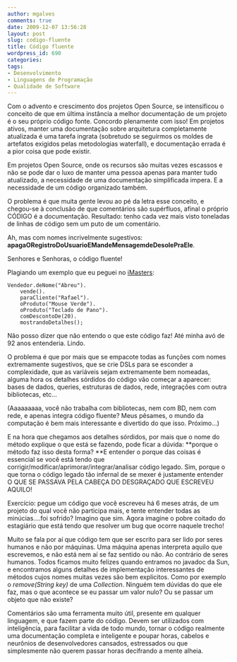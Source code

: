 ```yaml
---
author: mgalves
comments: true
date: 2009-12-07 13:56:28
layout: post
slug: codigo-fluente
title: Código fluente
wordpress_id: 690
categories:
tags:
- Desenvolvimento
- Linguagens de Programação
- Qualidade de Software
---
```


Com o advento e crescimento dos projetos Open Source, se intensificou o conceito de que em última instância a melhor documentação de um projeto é o seu próprio código fonte. Concordo plenamente com isso! Em projetos ativos, manter uma documentação sobre arquitetura completamente atualizada é uma tarefa ingrata (sobretudo se seguirmos os moldes de artefatos exigidos pelas metodologias waterfall), e documentação errada é a pior coisa que pode existir.

Em projetos Open Source, onde os recursos são muitas vezes escassos e não se pode dar o luxo de manter uma pessoa apenas para manter tudo atualizado, a necessidade de uma documentação simplificada impera. E a necessidade de um código organizado também.

O problema é que muita gente levou ao pé da letra esse conceito, e chegou-se à conclusão de que comentários são supérfluos, afinal o próprio CÓDIGO é a documentação. Resultado: tenho cada vez mais visto toneladas de linhas de código sem um puto de um comentário.

Ah, mas com nomes incrivelmente sugestivos: **apagaORegistroDoUsuarioEMandeMensagemdeDesolePraEle**.

Senhores e Senhoras, o código fluente!

Plagiando um exemplo que eu peguei no [iMasters](http://imasters.com.br/artigo/15134/java/a_importancia_do_codigo_fluente_em_java/):

    Vendedor.deNome("Abreu").
        vende().
        paraCliente("Rafael").
        oProduto("Mouse Verde").
        oProduto("Teclado de Pano").
        comDescontoDe(20).
        mostrandoDetalhes();


Não posso dizer que não entendo o que este código faz! Até minha avó de 92 anos entenderia. Lindo.

O problema é que por mais que se empacote todas as funções com nomes extremamente sugestivos, que se crie DSLs para se esconder a complexidade, que as variáveis sejam extremamente bem nomeadas, alguma hora os detalhes sórdidos do código vão começar a aparecer: bases de dados, queries, estruturas de dados, rede, integrações com outra bibliotecas, etc...

(Aaaaaaaaa, você não trabalha com bibliotecas, nem com BD, nem com rede, e apenas integra código fluente? Meus pêsames, o mundo da computação é bem mais interessante e divertido do que isso. Próximo...)

E na hora que chegamos aos detalhes sórdidos, por mais que o nome do método explique o que está se fazendo, pode ficar a dúvida: **porque o método faz isso desta forma? **E entender o porque das coisas é essencial se você está tendo que corrigir/modificar/aprimorar/integrar/analisar código legado. Sim, porque o que torna o código legado tão infernal de se mexer é justamente entender O QUE SE PASSAVA PELA CABEÇA DO DESGRAÇADO QUE ESCREVEU AQUILO!

Exercício: pegue um código que você escreveu há 6 meses atrás, de um projeto do qual você não participa mais, e tente entender todas as minúcias....foi sofrido? Imagino que sim. Agora imagine o pobre coitado do estagiário que está tendo que resolver um bug que ocorre naquele trecho!

Muito se fala por aí que código tem que ser escrito para ser lido por seres humanos e não por máquinas. Uma máquina apenas interpreta aquilo que escrevemos, e não está nem aí se faz sentido ou não. Ao contrário de seres humanos. Todos ficamos muito felizes quando entramos no javadoc da Sun, e encontramos alguns detalhes de implementação interessantes de métodos cujos nomes muitas vezes são bem explicitos. Como por exemplo o _remove(String key)_ de uma _Collection_. Ninguém tem dúvidas do que ele faz, mas o que acontece se eu passar um valor nulo? Ou se passar um objeto que não existe?

Comentários são uma ferramenta muito útil, presente em qualquer linguagem, e que fazem parte do código. Devem ser utilizados com inteligência, para facilitar a vida de todo mundo, tornar o código realmente uma documentação completa e inteligente e poupar horas, cabelos e neurônios de desenvolvedores cansados, estressados ou que simplesmente não querem passar horas decifrando a mente alheia.
